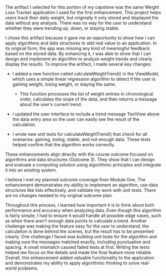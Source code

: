 The artifact I selected for this portion of my capstone was the same Weight Loss Tracker application I used for the first enhancement. This project helps users track their daily weight, but originally it only stored and displayed the data without any analysis. There was no way for the user to understand whether they were trending up, down, or staying stable. 

I chose this artifact because it gave me an opportunity to show how I can apply algorithms and data structures to add real value to an application. In its original form, the app was missing any kind of meaningful feedback based on the stored data. By enhancing it, I was able to show that I can design and implement an algorithm to analyze weight trends and clearly display the results. To improve the artifact, I made several key changes: 

- I added a new function called calculateWeightTrend() in the ViewModel, which uses a simple linear regression algorithm to detect if the user is gaining weight, losing weight, or staying the same. 

  - This function processes the list of weight entries in chronological order, calculates the slope of the data, and then returns a message about the user’s current trend. 

- I updated the user interface to include a trend message TextView above the data entry area so the user can easily see the result of the calculation. 

- I wrote new unit tests for calculateWeightTrend() that check for all scenarios: gaining, losing, stable, and not enough data. These tests helped confirm that the algorithm works correctly. 

These enhancements align directly with the course outcome focused on algorithms and data structures (Outcome 3). They show that I can design and evaluate a computing solution using algorithmic principles and integrate it into an existing system. 

I believe I met my planned outcome coverage from Module One. The enhancement demonstrates my ability to implement an algorithm, use data structures like lists effectively, and validate my work with unit tests. There are no changes needed to my original outcome plan. 

Throughout this process, I learned how important it is to think about both performance and accuracy when analyzing data. Even though this algorithm is fairly simple, I had to ensure it would handle all possible edge cases, such as when there aren’t enough data points to calculate a trend. Another challenge was making the feature easy for the user to understand; the calculation is done behind the scenes, but the result has to be presented clearly. One challenge I faced was building unit tests for the algorithm and making sure the messages matched exactly, including punctuation and spacing. A small mismatch caused failed tests at first. Writing the tests helped me focus on the details and made the final feature more reliable. Overall, this enhancement added valuable functionality to the application and demonstrates my ability to apply algorithmic thinking to solve real-world problems. 
